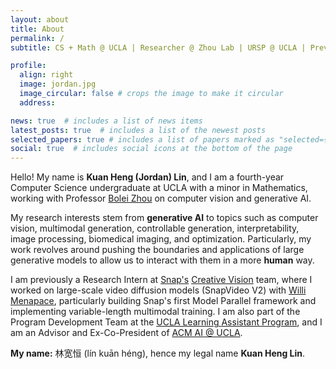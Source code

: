 ```yaml
---
layout: about
title: About
permalink: /
subtitle: CS + Math @ UCLA | Researcher @ Zhou Lab | URSP @ UCLA | Prev Research @ Snap

profile:
  align: right
  image: jordan.jpg
  image_circular: false # crops the image to make it circular
  address:

news: true  # includes a list of news items
latest_posts: true  # includes a list of the newest posts
selected_papers: true # includes a list of papers marked as "selected={true}"
social: true  # includes social icons at the bottom of the page
---
```


Hello! My name is **Kuan Heng (Jordan) Lin**, and I am a fourth-year Computer Science undergraduate at UCLA with a minor in Mathematics, working with Professor [Bolei Zhou](https://boleizhou.github.io/) on computer vision and generative AI.

My research interests stem from **generative AI** to topics such as computer vision, multimodal generation, controllable generation, interpretability, image processing, biomedical imaging, and optimization. Particularly, my work revolves around pushing the boundaries and applications of large generative models to allow us to interact with them in a more **human** way.

I am previously a Research Intern at [Snap's](https://research.snap.com/) [Creative Vision](https://research.snap.com/team/category/creative-vision.html) team, where I worked on large-scale video diffusion models (SnapVideo V2) with [Willi Menapace](https://www.willimenapace.com/), particularly building Snap's first Model Parallel framework and implementing variable-length multimodal training. I am also part of the Program Development Team at the [UCLA Learning Assistant Program](https://ceils.ucla.edu/learning-communities-trainings/learning-assistant-program/), and I am an Advisor and Ex-Co-President of [ACM AI @ UCLA](https://ai.uclaacm.com).

**My name:** 林宽恒 (lín kuān héng), hence my legal name <b>Kuan Heng Lin</b>.
